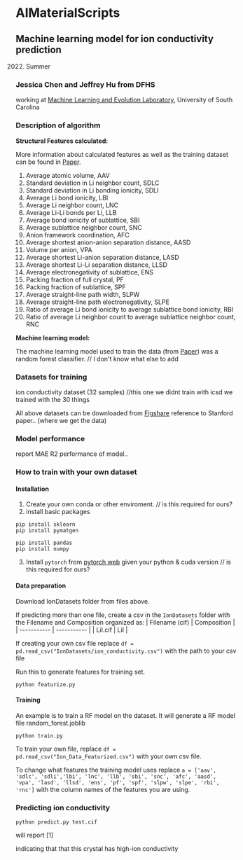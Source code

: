 # AIMaterialScripts

## Machine learning model for ion conductivity prediction

   2022. Summer

### Jessica Chen and Jeffrey Hu from DFHS

working at <a href="http://mleg.cse.sc.edu" target="_blank">Machine Learning and Evolution Laboratory</a>, University of South Carolina


### Description of algorithm

**Structural Features calculated:**

More information about calculated features as well as the training dataset can be found in [Paper](https://doi.org/10.1039/C6EE02697D). 

1. Average atomic volume, AAV 
2. Standard deviation in Li neighbor count, SDLC
3. Standard deviation in Li bonding ionicity, SDLI
4. Average Li bond ionicity, LBI
5. Average Li neighbor count, LNC
6. Average Li-Li bonds per Li, LLB
7. Average bond ionicity of sublattice, SBI
8. Average sublattice neighbor count, SNC
9. Anion framework coordination, AFC
10. Average shortest anion-anion separation distance, AASD
11. Volume per anion, VPA
12. Average shortest Li-anion separation distance, LASD
13. Average shortest Li-Li separation distance, LLSD
14. Average electronegativity of sublattice, ENS
15. Packing fraction of full crystal, PF
16. Packing fraction of sublattice, SPF
17. Average straight-line path width, SLPW
18. Average straight-line path electronegativity, SLPE
19. Ratio of average Li bond ionicity to average sublattice bond ionicity, RBI
20. Ratio of average Li neighbor count to average sublattice neighbor count, RNC


**Machine learning model:**

The machine learning model used to train the data (from [Paper](https://doi.org/10.1039/C6EE02697D)) was a random forest classifier. 
// I don't know what else to add


### Datasets for training

ion conductivity dataset (32 samples)
//this one we didnt train with icsd we trained with the 30 things



All above datasets can be downloaded from [Figshare](https://figshare.com/articles/dataset/MT_dataset/20122796)
reference to Stanford paper.. (where we get the data)

### Model performance

report MAE R2 performance of model..


### How to train with your own dataset

#### Installation
1. Create your own conda or other enviroment. // is this required for ours?
2. install basic packages
```
pip install sklearn
pip install pymatgen

pip install pandas
pip install numpy
```
3. Install `pytorch` from [pytorch web](https://pytorch.org/get-started/previous-versions/) given your python & cuda version // is this required for ours?


#### Data preparation
Download IonDatasets folder from files above.

If predicting more than one file, create a csv in the `IonDatasets` folder  with the Filename and Composition organized as:
| Filename (cif) | Composition |
| ----------- | ----------- |
| LiI.cif | LiI |

If creating your own csv file replace `df = pd.read_csv("IonDatasets/ion_conductivity.csv")` with the path to your csv file

Run this to generate features for training set.
```
python featurize.py 
```

#### Training 
An example is to train a RF model on the dataset. It will generate a RF model file random_forest.joblib
```
python train.py
```
To train your own file, replace `df = pd.read_csv("Ion_Data_Featurized.csv")` with your own csv file.

To change what features the training model uses replace `a = ['aav', 'sdlc', 'sdli','lbi', 'lnc', 'llb', 'sbi', 'snc', 'afc', 'aasd', 'vpa', 'lasd', 'llsd', 'ens', 'pf', 'spf', 'slpw', 'slpe', 'rbi', 'rnc']` with the column names of the features you are using.

### Predicting ion conductivity

```
python predict.py test.cif
```
will report [1]  

indicating that that this crystal has high-ion conductivity


